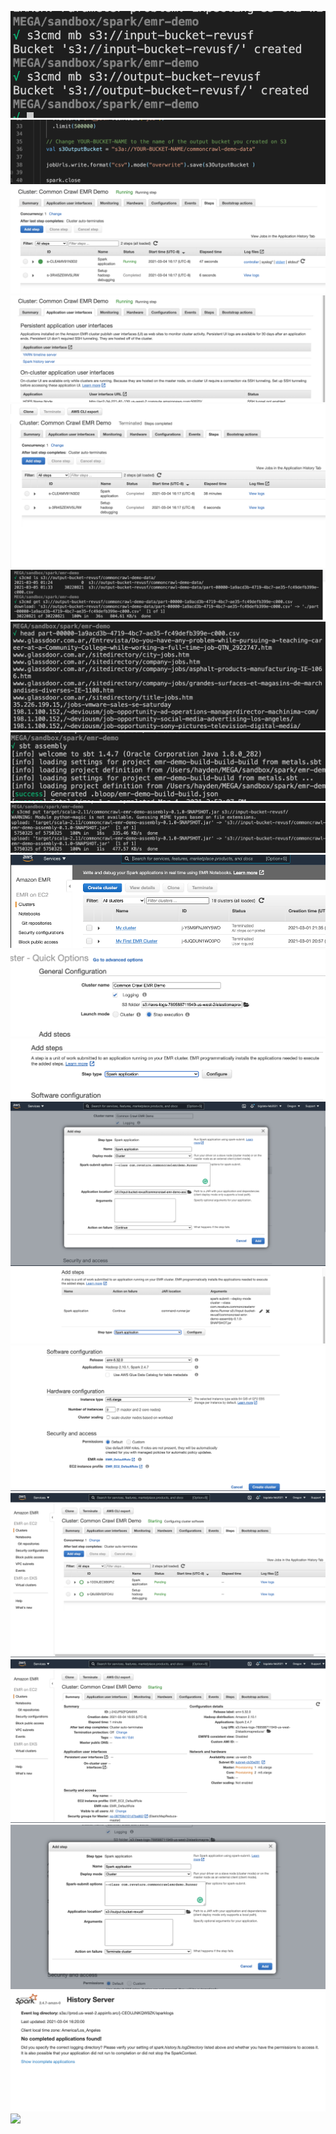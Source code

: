![](screenshots/1-make-buckets.png) 
![](screenshots/1.5-change-bucekt-name.png)
![](screenshots/10-running-step.png)
![](screenshots/11-history-server.png)
![](screenshots/12-complete-step.png)
![](screenshots/13-download-data.png)
![](screenshots/14-display-data.png)
![](screenshots/2-sbt-assembly.png)
![](screenshots/3-upload-jar.png)
![](screenshots/4-create-cluster.png)
![](screenshots/5-step-execution.png)
![](screenshots/6-spark-application.png)
![](screenshots/7-configure-step.png)
![](screenshots/7.5-configured-step.png)
![](screenshots/8-finish-create-cluster.png)
![](screenshots/9-steps-tab.png)
![](screenshots/console-summary.png)
![](screenshots/messedup-7-configure-step.png)
![](screenshots/nouse-hsitory-server.png)
![](screenshots/spark-job-details.png) 